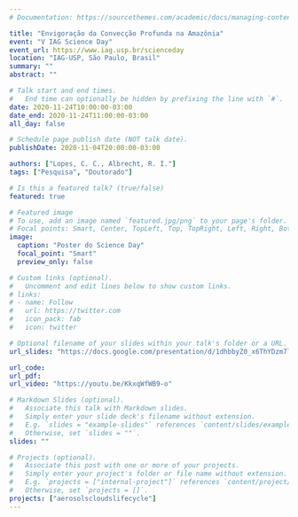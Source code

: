 ```yaml
---
# Documentation: https://sourcethemes.com/academic/docs/managing-content/

title: "Envigoração da Convecção Profunda na Amazônia"
event: "V IAG Science Day"
event_url: https://www.iag.usp.br/scienceday
location: "IAG-USP, São Paulo, Brasil"
summary: ""
abstract: ""

# Talk start and end times.
#   End time can optionally be hidden by prefixing the line with `#`.
date: 2020-11-24T10:00:00-03:00
date_end: 2020-11-24T11:00:00-03:00
all_day: false

# Schedule page publish date (NOT talk date).
publishDate: 2020-11-04T20:00:00-03:00

authors: ["Lopes, C. C., Albrecht, R. I."]
tags: ["Pesquisa", "Doutorado"]

# Is this a featured talk? (true/false)
featured: true

# Featured image
# To use, add an image named `featured.jpg/png` to your page's folder.
# Focal points: Smart, Center, TopLeft, Top, TopRight, Left, Right, BottomLeft, Bottom, BottomRight.
image:
  caption: "Poster do Science Day"
  focal_point: "Smart"
  preview_only: false

# Custom links (optional).
#   Uncomment and edit lines below to show custom links.
# links:
# - name: Follow
#   url: https://twitter.com
#   icon_pack: fab
#   icon: twitter

# Optional filename of your slides within your talk's folder or a URL.
url_slides: "https://docs.google.com/presentation/d/1dhbbyZ0_x6ThYDzm7lK-K_W4wpsRPatVUWQdFuRJCrM/edit?usp=sharing"

url_code:
url_pdf:
url_video: "https://youtu.be/KkxqWfWB9-o"

# Markdown Slides (optional).
#   Associate this talk with Markdown slides.
#   Simply enter your slide deck's filename without extension.
#   E.g. `slides = "example-slides"` references `content/slides/example-slides.md`.
#   Otherwise, set `slides = ""`.
slides: ""

# Projects (optional).
#   Associate this post with one or more of your projects.
#   Simply enter your project's folder or file name without extension.
#   E.g. `projects = ["internal-project"]` references `content/project/deep-learning/index.md`.
#   Otherwise, set `projects = []`.
projects: ["aerosolscloudslifecycle"]
---
```

